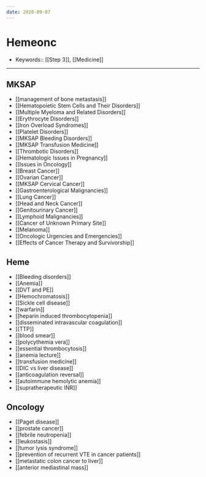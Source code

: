 ```yaml
---
date: 2020-09-07
---
```


# Hemeonc

- Keywords:: [[Step 3]], [[Medicine]]
---

## MKSAP

- [[management of bone metastasis]]
- [[Hematopoietic Stem Cells and Their Disorders]]
- [[Multiple Myeloma and Related Disorders]]
- [[Erythrocyte Disorders]]
- [[Iron Overload Syndromes]]
- [[Platelet Disorders]]
- [[MKSAP Bleeding Disorders]]
- [[MKSAP Transfusion Medicine]]
- [[Thrombotic Disorders]]
- [[Hematologic Issues in Pregnancy]]
- [[Issues in Oncology]]
- [[Breast Cancer]]
- [[Ovarian Cancer]]
- [[MKSAP Cervical Cancer]]
- [[Gastroenterological Malignancies]]
- [[Lung Cancer]]
- [[Head and Neck Cancer]]
- [[Genitourinary Cancer]]
- [[Lymphoid Malignancies]]
- [[Cancer of Unknown Primary Site]]
- [[Melanoma]]
- [[Oncologic Urgencies and Emergencies]]
- [[Effects of Cancer Therapy and Survivorship]]

## Heme

- [[Bleeding disorders]]
- [[Anemia]]
- [[DVT and PE]]
- [[Hemochromatosis]]
- [[Sickle cell disease]]
- [[warfarin]]
- [[heparin induced thrombocytopenia]]
- [[disseminated intravascular coagulation]]
- [[TTP]]
- [[blood smear]]
- [[polycythemia vera]]
- [[essential thrombocytosis]]
- [[anemia lecture]]
- [[transfusion medicine]]
- [[DIC vs liver disease]]
- [[anticoagulation reversal]]
- [[autoimmune hemolytic anemia]]
- [[supratherapeutic INR]]

## Oncology

- [[Paget disease]]
- [[prostate cancer]]
- [[febrile neutropenia]]
- [[leukostasis]]
- [[tumor lysis syndrome]]
- [[prevention of recurrent VTE in cancer patients]]
- [[metastatic colon cancer to liver]]
- [[anterior mediastinal mass]]
